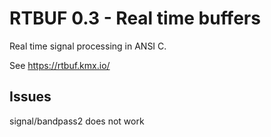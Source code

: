 # RTBUF 0.3 - Real time buffers

Real time signal processing in ANSI C.

See https://rtbuf.kmx.io/

## Issues

signal/bandpass2 does not work
